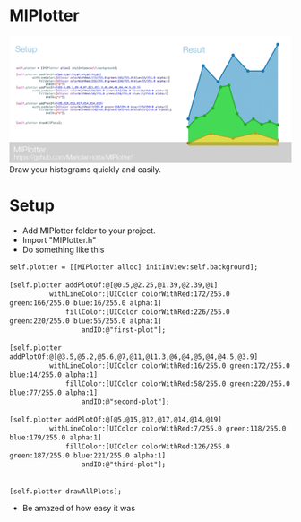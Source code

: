 MIPlotter
=========

![MIPlotter](/demo/banner.png "Draw your histograms quickly and easily.")
Draw your histograms quickly and easily.

Setup
========
+ Add MIPlotter folder to your project.
+ Import "MIPlotter.h"
+ Do something like this

```
self.plotter = [[MIPlotter alloc] initInView:self.background];
          
[self.plotter addPlotOf:@[@0.5,@2.25,@1.39,@2.39,@1]
          withLineColor:[UIColor colorWithRed:172/255.0 green:166/255.0 blue:16/255.0 alpha:1]
              fillColor:[UIColor colorWithRed:226/255.0 green:220/255.0 blue:55/255.0 alpha:1]
                  andID:@"first-plot"];
                    
[self.plotter addPlotOf:@[@3.5,@5.2,@5.6,@7,@11,@11.3,@6,@4,@5,@4,@4.5,@3.9]
          withLineColor:[UIColor colorWithRed:16/255.0 green:172/255.0 blue:14/255.0 alpha:1]
              fillColor:[UIColor colorWithRed:58/255.0 green:220/255.0 blue:77/255.0 alpha:1]
                  andID:@"second-plot"];
              
[self.plotter addPlotOf:@[@5,@15,@12,@17,@14,@14,@19]
          withLineColor:[UIColor colorWithRed:7/255.0 green:118/255.0 blue:179/255.0 alpha:1]
              fillColor:[UIColor colorWithRed:126/255.0 green:187/255.0 blue:221/255.0 alpha:1]
                  andID:@"third-plot"];
              
              
[self.plotter drawAllPlots];
```
+ Be amazed of how easy it was


